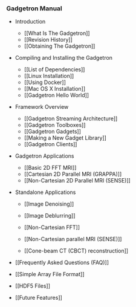### Gadgetron Manual

* Introduction
    * [[What Is The Gadgetron]]
    * [[Revision History]]
    * [[Obtaining The Gadgetron]]

* Compiling and Installing the Gadgetron
    * [[List of Dependencies]]
    * [[Linux Installation]]
    * [[Using Docker]]
    * [[Mac OS X Installation]]
    * [[Gadgetron Hello World]]

* Framework Overview
    * [[Gadgetron Streaming Architecture]]
    * [[Gadgetron Toolboxes]]
    * [[Gadgetron Gadgets]]
    * [[Making a New Gadget Library]]
    * [[Gadgetron Clients]]

* Gadgetron Applications
    * [[Basic 2D FFT MRI]]
    * [[Cartesian 2D Parallel MRI (GRAPPA)]]
    * [[Non-Cartesian 2D Parallel MRI (SENSE)]]

* Standalone Applications
    * [[Image Denoising]]
    * [[Image Deblurring]]

    * [[Non-Cartesian FFT]]
    * [[Non-Cartesian parallel MRI (SENSE)]]
    * [[Cone-beam CT (CBCT) reconstruction]]

* [[Frequently Asked Questions (FAQ)]]

* [[Simple Array File Format]]

* [[HDF5 Files]]

* [[Future Features]]
